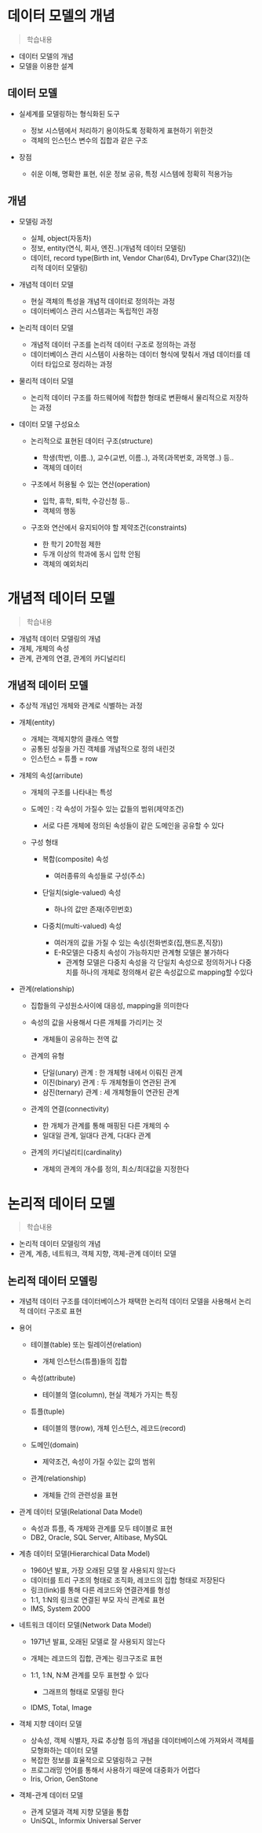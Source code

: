 # 데이터 모델의 개념
> 학습내용
- 데이터 모델의 개념
- 모델을 이용한 설계

## 데이터 모델
- 실세계를 모델링하는 형식화된 도구
    - 정보 시스템에서 처리하기 용이하도록 정확하게 표현하기 위한것
    - 객체의 인스턴스 변수의 집합과 같은 구조

- 장점
    - 쉬운 이해, 명확한 표현, 쉬운 정보 공유, 특정 시스템에 정확히 적용가능

## 개념
- 모델링 과정
    - 실체, object(자동차) 
    - 정보, entity(연식, 회사, 엔진..)(개념적 데이터 모델링)
    - 데이터, record type(Birth int, Vendor Char(64), DrvType Char(32))(논리적 데이터 모델링)

- 개념적 데이터 모델
    - 현실 객체의 특성을 개념적 데이터로 정의하는 과정
    - 데이터베이스 관리 시스템과는 독립적인 과정

- 논리적 데이터 모델
    - 개념적 데이터 구조를 논리적 데이터 구조로 정의하는 과정 
    - 데이터베이스 관리 시스템이 사용하는 데이터 형식에 맞춰서 개념 데이터를 데이터 타입으로 정리하는 과정

- 물리적 데이터 모델
    - 논리적 데이터 구조를 하드웨어에 적합한 형태로 변환해서 물리적으로 저장하는 과정


- 데이터 모델 구성요소
    - 논리적으로 표현된 데이터 구조(structure)
        - 학생(학번, 이름..), 교수(교번, 이름..), 과목(과목번호, 과목명..) 등..
        - 객체의 데이터

    - 구조에서 허용될 수 있는 연산(operation)
        - 입학, 휴학, 퇴학, 수강신청 등..
        - 객체의 행동 

    - 구조와 연산에서 유지되어야 할 제약조건(constraints)
        - 한 학기 20학점 제한
        - 두개 이상의 학과에 동시 입학 안됨
        - 객체의 예외처리

# 개념적 데이터 모델
> 학습내용
- 개념적 데이터 모델링의 개념
- 개체, 개체의 속성
- 관계, 관계의 연결, 관계의 카디널리티

## 개념적 데이터 모델
- 추상적 개념인 개체와 관계로 식별하는 과정

- 개체(entity)
    - 개체는 객체지향의 클래스 역할
    - 공통된 성질을 가진 객체를 개념적으로 정의 내린것
    - 인스턴스 = 튜플 = row

- 개체의 속성(arribute)
    - 개체의 구조를 나타내는 특성
    - 도메인 : 각 속성이 가질수 있는 값들의 범위(제약조건)
        - 서로 다른 개체에 정의된 속성들이 같은 도메인을 공유할 수 있다
    
    - 구성 형태
        - 복합(composite) 속성            
            - 여러종류의 속성들로 구성(주소)
        
        - 단일치(sigle-valued) 속성
            - 하나의 값만 존재(주민번호)
        
        - 다중치(multi-valued) 속성
            - 여러개의 값을 가질 수 있는 속성(전화번호(집,핸드폰,직장))
            - E-R모델은 다중치 속성이 가능하지만 관계형 모델은 불가하다
                - 관계형 모델은 다중치 속성을 각 단일치 속성으로 정의하거나 다중치를 하나의 개체로 정의해서 같은 속성값으로 mapping할 수있다

- 관계(relationship)
    - 집합들의 구성원소사이에 대응성, mapping을 의미한다
    - 속성의 값을 사용해서 다른 개체를 가리키는 것
        - 개체들이 공유하는 전역 값

    - 관계의 유형
        - 단일(unary) 관계 : 한 개체형 내에서 이뤄진 관계
        - 이진(binary) 관계 : 두 개체형들이 연관된 관계
        - 삼진(ternary) 관계 : 세 개체형들이 연관된 관계
    
    - 관계의 연결(connectivity)
        - 한 개체가 관계를 통해 매핑된 다른 개체의 수
        - 일대일 관계, 일대다 관계, 다대다 관계

    - 관계의 카디널리티(cardinality)
        - 개체의 관계의 개수를 정의, 최소/최대값을 지정한다

# 논리적 데이터 모델
> 학습내용
- 논리적 데이터 모델링의 개념
- 관계, 계층, 네트워크, 객체 지향, 객체-관계 데이터 모델


## 논리적 데이터 모델링
- 개념적 데이터 구조를 데이터베이스가 채택한 논리적 데이터 모델을 사용해서 논리적 데이터 구조로 표현

- 용어
    - 테이블(table) 또는 릴레이션(relation) 
        - 개체 인스턴스(튜플)들의 집합

    - 속성(attribute)
        - 테이블의 열(column), 현실 객체가 가지는 특징
    
    - 튜플(tuple)
        - 테이블의 행(row), 개체 인스턴스, 레코드(record)
    
    - 도메인(domain)
        - 제약조건, 속성이 가질 수있는 값의 범위
    
    - 관계(relationship) 
        - 개체들 간의 관련성을 표현

- 관계 데이터 모델(Relational Data Model)
    - 속성과 튜플, 즉 개체와 관계를 모두 테이블로 표현
    - DB2, Oracle, SQL Server, Altibase, MySQL

- 계층 데이터 모델(Hierarchical Data Model)
    - 1960년 발표, 가장 오래된 모델 잘 사용되지 않는다
    - 데이터를 트리 구조의 형태로 조직화, 레코드의 집합 형태로 저장된다
    - 링크(link)를 통해 다른 레코드와 연결관계를 형성
    - 1:1, 1:N의 링크로 연결된 부모 자식 관계로 표현
    - IMS, System 2000

- 네트워크 데이터 모델(Network Data Model)
    - 1971년 발표, 오래된 모델로 잘 사용되지 않는다
    - 개체는 레코드의 집합, 관계는 링크구조로 표현
    - 1:1, 1:N, N:M 관계를 모두 표현할 수 있다
        - 그래프의 형태로 모델링 한다
    
    - IDMS, Total, Image
    
- 객체 지향 데이터 모델
    - 상속성, 객체 식별자, 자료 추상형 등의 개념을 데이터베이스에 가져와서 객체를 모형화하는 데이터 모델
    - 복잡한 정보를 효율적으로 모델링하고 구현
    - 프로그래밍 언어를 통해서 사용하기 때문에 대중화가 어렵다
    - Iris, Orion, GenStone

- 객체-관계 데이터 모델
    - 관계 모델과 객체 지향 모델을 통합
    - UniSQL, Informix Universal Server
